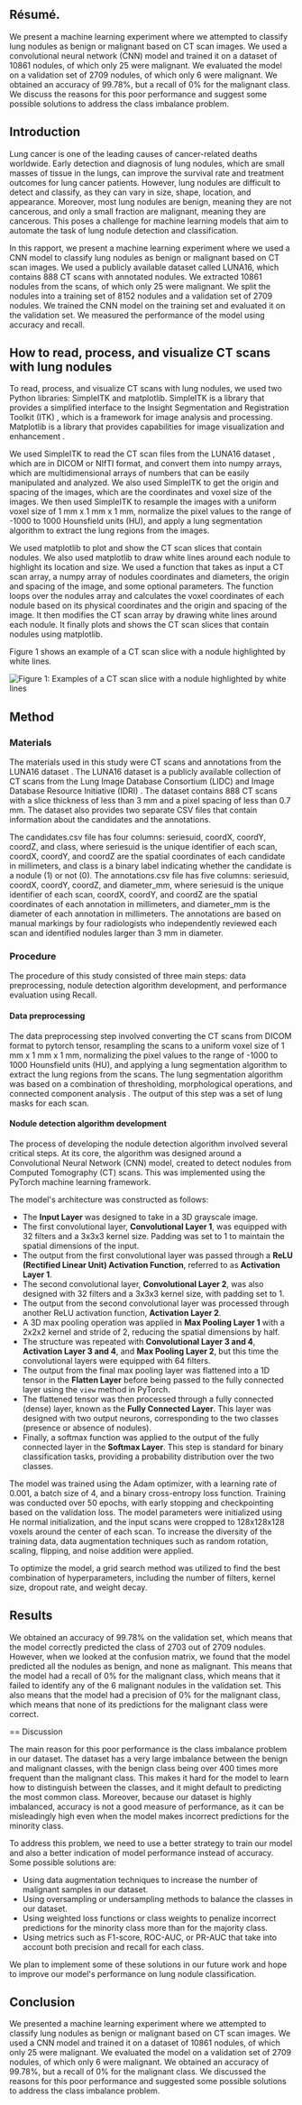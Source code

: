 ## Résumé.

We present a machine learning experiment where we attempted to classify lung nodules as benign or malignant based on CT scan images. We used a convolutional neural network (CNN) model and trained it on a dataset of 10861 nodules, of which only 25 were malignant. We evaluated the model on a validation set of 2709 nodules, of which only 6 were malignant. We obtained an accuracy of 99.78%, but a recall of 0% for the malignant class. We discuss the reasons for this poor performance and suggest some possible solutions to address the class imbalance problem.

## Introduction

Lung cancer is one of the leading causes of cancer-related deaths worldwide. Early detection and diagnosis of lung nodules, which are small masses of tissue in the lungs, can improve the survival rate and treatment outcomes for lung cancer patients. However, lung nodules are difficult to detect and classify, as they can vary in size, shape, location, and appearance. Moreover, most lung nodules are benign, meaning they are not cancerous, and only a small fraction are malignant, meaning they are cancerous. This poses a challenge for machine learning models that aim to automate the task of lung nodule detection and classification.

In this rapport, we present a machine learning experiment where we used a CNN model to classify lung nodules as benign or malignant based on CT scan images. We used a publicly available dataset called LUNA16, which contains 888 CT scans with annotated nodules. We extracted 10861 nodules from the scans, of which only 25 were malignant. We split the nodules into a training set of 8152 nodules and a validation set of 2709 nodules. We trained the CNN model on the training set and evaluated it on the validation set. We measured the performance of the model using accuracy and recall.

## How to read, process, and visualize CT scans with lung nodules

To read, process, and visualize CT scans with lung nodules, we used two Python libraries: SimpleITK and matplotlib. SimpleITK is a library that provides a simplified interface to the Insight Segmentation and Registration Toolkit (ITK) , which is a framework for image analysis and processing. Matplotlib is a library that provides capabilities for image visualization and enhancement .

We used SimpleITK to read the CT scan files from the LUNA16 dataset , which are in DICOM or NIfTI format, and convert them into numpy arrays, which are multidimensional arrays of numbers that can be easily manipulated and analyzed. We also used SimpleITK to get the origin and spacing of the images, which are the coordinates and voxel size of the images. We then used SimpleITK to resample the images with a uniform voxel size of 1 mm x 1 mm x 1 mm, normalize the pixel values to the range of -1000 to 1000 Hounsfield units (HU), and apply a lung segmentation algorithm to extract the lung regions from the images.

We used matplotlib to plot and show the CT scan slices that contain nodules. We also used matplotlib to draw white lines around each nodule to highlight its location and size. We used a function that takes as input a CT scan array, a numpy array of nodules coordinates and diameters, the origin and spacing of the image, and some optional parameters. The function loops over the nodules array and calculates the voxel coordinates of each nodule based on its physical coordinates and the origin and spacing of the image. It then modifies the CT scan array by drawing white lines around each nodule. It finally plots and shows the CT scan slices that contain nodules using matplotlib.

Figure 1 shows an example of a CT scan slice with a nodule highlighted by white lines.

![Figure 1: Examples of a CT scan slice with a nodule highlighted by white lines](images/seg4.png)


## Method

### Materials

The materials used in this study were CT scans and annotations from the LUNA16 dataset . The LUNA16 dataset is a publicly available collection of CT scans from the Lung Image Database Consortium (LIDC) and Image Database Resource Initiative (IDRI) . The dataset contains 888 CT scans with a slice thickness of less than 3 mm and a pixel spacing of less than 0.7 mm. The dataset also provides two separate CSV files that contain information about the candidates and the annotations.

The candidates.csv file has four columns: seriesuid, coordX, coordY, coordZ, and class, where seriesuid is the unique identifier of each scan, coordX, coordY, and coordZ are the spatial coordinates of each candidate in millimeters, and class is a binary label indicating whether the candidate is a nodule (1) or not (0). The annotations.csv file has five columns: seriesuid, coordX, coordY, coordZ, and diameter_mm, where seriesuid is the unique identifier of each scan, coordX, coordY, and coordZ are the spatial coordinates of each annotation in millimeters,
and diameter_mm is the diameter of each annotation in millimeters. The annotations are based on manual markings by four radiologists who independently reviewed each scan and identified nodules larger than 3 mm in diameter.

### Procedure

The procedure of this study consisted of three main steps: data preprocessing, nodule detection algorithm development, and performance evaluation using Recall.

#### Data preprocessing

The data preprocessing step involved converting the CT scans from DICOM format to pytorch tensor, resampling the scans to a uniform voxel size of 1 mm x 1 mm x 1 mm, normalizing the pixel values to the range of -1000 to 1000 Hounsfield units (HU), and applying a lung segmentation algorithm to extract the lung regions from the scans. The lung segmentation algorithm was based on a combination of thresholding, morphological operations, and connected component analysis . The output of this step was a set of lung masks for each scan.

#### Nodule detection algorithm development

The process of developing the nodule detection algorithm involved several critical steps. At its core, the algorithm was designed around a Convolutional Neural Network (CNN) model, created to detect nodules from Computed Tomography (CT) scans. This was implemented using the PyTorch machine learning framework.

The model's architecture was constructed as follows:

- The **Input Layer** was designed to take in a 3D grayscale image.
- The first convolutional layer, **Convolutional Layer 1**, was equipped with 32 filters and a 3x3x3 kernel size. Padding was set to 1 to maintain the spatial dimensions of the input.
- The output from the first convolutional layer was passed through a **ReLU (Rectified Linear Unit) Activation Function**, referred to as **Activation Layer 1**.
- The second convolutional layer, **Convolutional Layer 2**, was also designed with 32 filters and a 3x3x3 kernel size, with padding set to 1.
- The output from the second convolutional layer was processed through another ReLU activation function, **Activation Layer 2**.
- A 3D max pooling operation was applied in **Max Pooling Layer 1** with a 2x2x2 kernel and stride of 2, reducing the spatial dimensions by half.
- The structure was repeated with **Convolutional Layer 3 and 4**, **Activation Layer 3 and 4**, and **Max Pooling Layer 2**, but this time the convolutional layers were equipped with 64 filters.
- The output from the final max pooling layer was flattened into a 1D tensor in the **Flatten Layer** before being passed to the fully connected layer using the `view` method in PyTorch.
- The flattened tensor was then processed through a fully connected (dense) layer, known as the **Fully Connected Layer**. This layer was designed with two output neurons, corresponding to the two classes (presence or absence of nodules).
- Finally, a softmax function was applied to the output of the fully connected layer in the **Softmax Layer**. This step is standard for binary classification tasks, providing a probability distribution over the two classes.

The model was trained using the Adam optimizer, with a learning rate of 0.001, a batch size of 4, and a binary cross-entropy loss function. Training was conducted over 50 epochs, with early stopping and checkpointing based on the validation loss. The model parameters were initialized using He normal initialization, and the input scans were cropped to 128x128x128 voxels around the center of each scan. To increase the diversity of the training data, data augmentation techniques such as random rotation, scaling, flipping, and noise addition were applied.

To optimize the model, a grid search method was utilized to find the best combination of hyperparameters, including the number of filters, kernel size, dropout rate, and weight decay.

## Results
We obtained an accuracy of 99.78% on the validation set, which means that the model correctly predicted the class of 2703 out of 2709 nodules. However, when we looked at the confusion matrix, we found that the model predicted all the nodules as benign, and none as malignant. This means that the model had a recall of 0% for the malignant class, which means that it failed to identify any of the 6 malignant nodules in the validation set. This also means that the model had a precision of 0% for the malignant class, which means that none of its predictions for the malignant class were correct.

== Discussion

The main reason for this poor performance is the class imbalance problem in our dataset. The dataset has a very large imbalance between the benign and malignant classes, with the benign class being over 400 times more frequent than the malignant class. This makes it hard for the model to learn how to distinguish between the classes, and it might default to predicting the most common class. Moreover, because our dataset is highly imbalanced, accuracy is not a good measure of performance, as it can be misleadingly high even when the model makes incorrect predictions for the minority class.

To address this problem, we need to use a better strategy to train our model and also a better indication of model performance instead of accuracy. Some possible solutions are:

- Using data augmentation techniques to increase the number of malignant samples in our dataset.
- Using oversampling or undersampling methods to balance the classes in our dataset.
- Using weighted loss functions or class weights to penalize incorrect predictions for the minority class more than for the majority class.
- Using metrics such as F1-score, ROC-AUC, or PR-AUC that take into account both precision and recall for each class.

We plan to implement some of these solutions in our future work and hope to improve our model's performance on lung nodule classification.

## Conclusion

We presented a machine learning experiment where we attempted to classify lung nodules as benign or malignant based on CT scan images. We used a CNN model and trained it on a dataset of 10861 nodules, of which only 25 were malignant. We evaluated the model on a validation set of 2709 nodules, of which only 6 were malignant. We obtained an accuracy of 99.78%, but a recall of 0% for the malignant class. We discussed the reasons for this poor performance and suggested some possible solutions to address the class imbalance problem.
